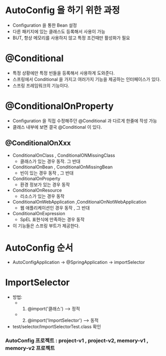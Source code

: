 # AutoConfig 을 하기 위한 과정

- Configuration 을 통한 Bean 설정 
- 다른 패키지에 있는 클래스도 등록해서 사용이 가능
- BUT, 항상 메모리를 사용하지 않고 특정 조건때만 활성화가 필요


# @Conditional 
- 특정 상황에만 특정 빈들을 등록해서 사용하게 도와준다. 
- 스프링에서 Conditional 을 가지고 여러가지 기능을 제공하는 인터페이스가 있다.
- 스프링 프레임워크의 기능이다. 

# @ConditionalOnProperty
- Configuration 을 직접 수정해주던 @Conditional 과 다르게 한줄에 작성 가능
- 클래스 내부에 보면 결국 @Conditional 이 있다.

## @ConditionalOnXxx
- ConditionalOnClass , ConditionalONMissingClass
  - 클래스가 있는 경우 동작. 그 반대
- ConditionalOnBean , ConditionalOnMissingBean
  - 빈이 있는 경우 동작 , 그 반대
- ConditionalOnProperty
  - 환경 정보가 있는 경우 동작
- ConditionalOnResource
  - 리소스가 있는 경우 동작
- ConditionalOnWebApplication ,ConditionalOnNotWebApplication 
  - 웹 애플리케이션인 경우 동작 , 그 반대
- ConditionalOnExpression
  - SpEL 표현식에 만족하는 경우 동작
- 이 기능들은 스프링 부트가 제공한다.

# AutoConfig 순서
- AutoConfigApplication -> @SpringApplication -> importSelector 

# ImportSelector
- 방법:
  - 1. @import('클래스')  --> 정적
  - 2. @import('ImportSelector') --> 동적
- test/selector/ImportSelectorTest.class 확인


### AutoConfig 프로젝트 :  project-v1 , project-v2, memory-v1 , memory-v2 프로젝트 